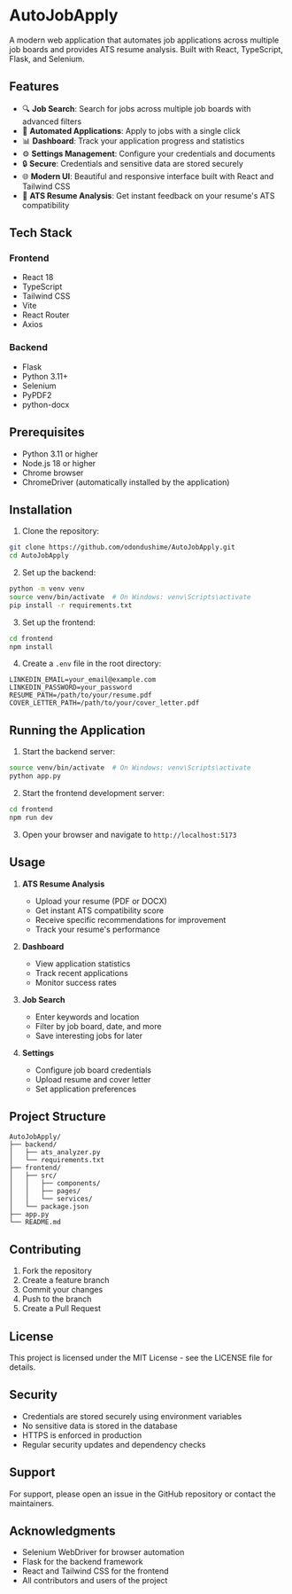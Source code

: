# AutoJobApply

A modern web application that automates job applications across multiple job boards and provides ATS resume analysis. Built with React, TypeScript, Flask, and Selenium.

## Features

- 🔍 **Job Search**: Search for jobs across multiple job boards with advanced filters
- 🤖 **Automated Applications**: Apply to jobs with a single click
- 📊 **Dashboard**: Track your application progress and statistics
- ⚙️ **Settings Management**: Configure your credentials and documents
- 🔒 **Secure**: Credentials and sensitive data are stored securely
- 🌐 **Modern UI**: Beautiful and responsive interface built with React and Tailwind CSS
- 📝 **ATS Resume Analysis**: Get instant feedback on your resume's ATS compatibility

## Tech Stack

### Frontend

- React 18
- TypeScript
- Tailwind CSS
- Vite
- React Router
- Axios

### Backend

- Flask
- Python 3.11+
- Selenium
- PyPDF2
- python-docx

## Prerequisites

- Python 3.11 or higher
- Node.js 18 or higher
- Chrome browser
- ChromeDriver (automatically installed by the application)

## Installation

1. Clone the repository:

```bash
git clone https://github.com/odondushime/AutoJobApply.git
cd AutoJobApply
```

2. Set up the backend:

```bash
python -m venv venv
source venv/bin/activate  # On Windows: venv\Scripts\activate
pip install -r requirements.txt
```

3. Set up the frontend:

```bash
cd frontend
npm install
```

4. Create a `.env` file in the root directory:

```env
LINKEDIN_EMAIL=your_email@example.com
LINKEDIN_PASSWORD=your_password
RESUME_PATH=/path/to/your/resume.pdf
COVER_LETTER_PATH=/path/to/your/cover_letter.pdf
```

## Running the Application

1. Start the backend server:

```bash
source venv/bin/activate  # On Windows: venv\Scripts\activate
python app.py
```

2. Start the frontend development server:

```bash
cd frontend
npm run dev
```

3. Open your browser and navigate to `http://localhost:5173`

## Usage

1. **ATS Resume Analysis**

   - Upload your resume (PDF or DOCX)
   - Get instant ATS compatibility score
   - Receive specific recommendations for improvement
   - Track your resume's performance

2. **Dashboard**

   - View application statistics
   - Track recent applications
   - Monitor success rates

3. **Job Search**

   - Enter keywords and location
   - Filter by job board, date, and more
   - Save interesting jobs for later

4. **Settings**
   - Configure job board credentials
   - Upload resume and cover letter
   - Set application preferences

## Project Structure

```
AutoJobApply/
├── backend/
│   ├── ats_analyzer.py
│   └── requirements.txt
├── frontend/
│   ├── src/
│   │   ├── components/
│   │   ├── pages/
│   │   └── services/
│   └── package.json
├── app.py
└── README.md
```

## Contributing

1. Fork the repository
2. Create a feature branch
3. Commit your changes
4. Push to the branch
5. Create a Pull Request

## License

This project is licensed under the MIT License - see the LICENSE file for details.

## Security

- Credentials are stored securely using environment variables
- No sensitive data is stored in the database
- HTTPS is enforced in production
- Regular security updates and dependency checks

## Support

For support, please open an issue in the GitHub repository or contact the maintainers.

## Acknowledgments

- Selenium WebDriver for browser automation
- Flask for the backend framework
- React and Tailwind CSS for the frontend
- All contributors and users of the project
